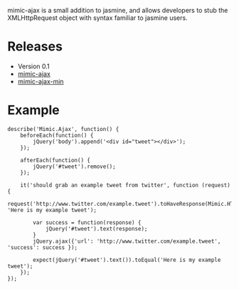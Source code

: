 mimic-ajax is a small addition to jasmine, and allows developers to stub the XMLHttpRequest object with syntax familiar to jasmine users.

Releases
========

* Version 0.1
 * [mimic-ajax](https://github.com/azzamallow/mimic-ajax/blob/master/release/mimic.ajax.0.1.js)
 * [mimic-ajax-min](https://github.com/azzamallow/mimic-ajax/blob/master/release/mimic.ajax.0.1-min.js)

Example
======

	describe('Mimic.Ajax', function() {
		beforeEach(function() {
			jQuery('body').append('<div id="tweet"></div>');
		});
	
		afterEach(function() {
			jQuery('#tweet').remove();
		});

		it('should grab an example tweet from twitter', function (request) {
			request('http://www.twitter.com/example.tweet').toHaveResponse(Mimic.HTTP.SUCCESS, 'Here is my example tweet');
		
			var success = function(response) {
				jQuery('#tweet').text(response);
			}
			jQuery.ajax({'url': 'http://www.twitter.com/example.tweet', 'success': success });

			expect(jQuery('#tweet').text()).toEqual('Here is my example tweet');
		});	
	});
